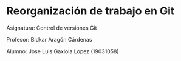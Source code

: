 # Reorganización de trabajo en Git

Asignatura: Control de versiones Git

Profesor: Bidkar Aragón Cárdenas

Alumno: Jose Luis Gaxiola Lopez (19031058)